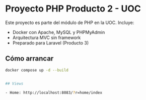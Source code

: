 # Proyecto PHP Producto 2 - UOC

Este proyecto es parte del módulo de PHP en la UOC. Incluye:

- Docker con Apache, MySQL y PHPMyAdmin
- Arquitectura MVC sin framework
- Preparado para Laravel (Producto 3)

## Cómo arrancar

```bash
docker compose up -d --build


## Views

- Home: http://localhost:8083/?r=home/index
